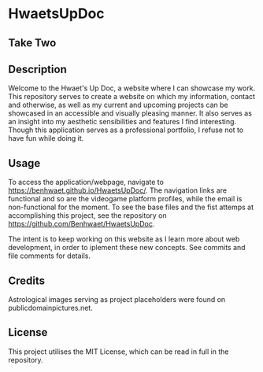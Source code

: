 # HwaetsUpDoc

## Take Two
## Description
Welcome to the Hwaet's Up Doc, a website where I can showcase my work. This repository serves to create a website on which my information, contact and otherwise, as well as my current and upcoming projects can be showcased in an accessible and visually pleasing manner. It also serves as an insight into my aesthetic sensibilities and features I find interesting. Though this application serves as a professional portfolio, I refuse not to have fun while doing it.
## Usage
To access the application/webpage, navigate to https://benhwaet.github.io/HwaetsUpDoc/. The navigation links are functional and so are the videogame platform profiles, while the email is non-functional for the moment.
To see the base files and the fist attemps at accomplishing this project, see the repository on https://github.com/Benhwaet/HwaetsUpDoc.

The intent is to keep working on this website as I learn more about web development, in order to iplement these new concepts. See commits and file comments for details.
## Credits
Astrological images serving as project placeholders were found on publicdomainpictures.net.
## License
This project utilises the MIT License, which can be read in full in the repository.
